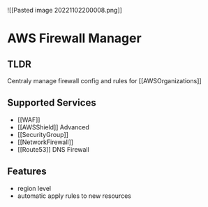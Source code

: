 ![[Pasted image 20221102200008.png]]
# AWS Firewall Manager

## TLDR
Centraly manage firewall config and rules for [[AWSOrganizations]]

## Supported Services
- [[WAF]]
- [[AWSShield]] Advanced
- [[SecurityGroup]]
- [[NetworkFirewall]]
- [[Route53]] DNS Firewall

## Features
- region level
- automatic apply rules to new resources